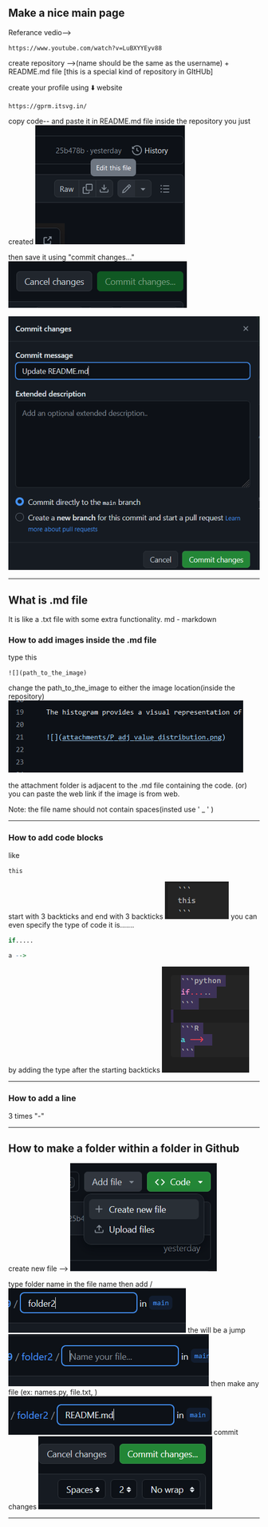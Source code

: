 ## Make a nice main page
Referance vedio-->

```vedio
https://www.youtube.com/watch?v=LuBXYYEyv88
```

create repository -->(name should be the same as the username) + README.md file
[this is a special kind of repository in GItHUb]

create your profile using ⬇️ website

```website
https://gprm.itsvg.in/
```

copy code-- and paste it in README.md file inside the repository you just created
![](attachment/237d1b0d443e6db6ed7eb9ee17e0df75.png)

then save it using "commit changes..." 
![](attachment/a7ecea45de80536c791dbaa189c32820.png)


![](attachment/eb1d3c61ac8bead12aeacac21b1a605d.png)


---

## What is .md file

It is like a .txt file with some extra functionality.
md - markdown

### How to add images inside the .md file

type this

```
![](path_to_the_image)
```

change the path_to_the_image to either the image location(inside the repository)
![](attachment/9e9f463aebc680ba9d09bfd18a13bfbd.png)

the attachment folder is adjacent to the .md file containing the code.
(or)                       
you can paste the web link if the image is from web.

Note: the file name should not contain spaces(insted use ' _ ' )

---
### How to add code blocks

like
```
this
```

start with 3 backticks and end with 3 backticks
![](attachment/edf8ed35da73a98e10c05055546fd560.png)
you can even specify the type of code it is.......

```python
if.....
```

```R
a --> 
```
by adding the type after the starting backticks
![](attachment/62c19a31c63148724077fc2a6da286ff.png)

---
### How to add a line

3 times  "-"

----
## How to make a folder within a folder in Github

create new file --> 
![](attachment/96518e3a6ab1389e074a5c214782b52e.png)

type folder name in the file name then add / 
![](attachment/aa7f5659646a6882af88c0df7c7e387c.png) 
the will be a jump
![](attachment/127c4c8b42b7a1a5240eb57b9071ab1e.png)
then make any file (ex: names.py, file.txt, )
![](attachment/35f90bc6998e1e9c4b6368306ade0c98.png)
commit changes
![](attachment/066416b72dcab4ab83984a6cb7f2a853.png)


---
